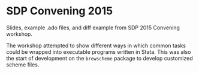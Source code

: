 # SDP Convening 2015 
Slides, example .ado files, and diff example from SDP 2015 Convening workshop.

The workshop attempted to show different ways in which common tasks could be wrapped into executable programs written in Stata.  This was also the start of development on the `brewscheme` package to develop customized scheme files.

